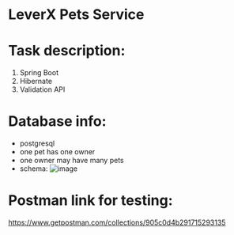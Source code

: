 # LeverX Pets Service

# Task description:
1) Spring Boot
3) Hibernate
4) Validation API

# Database info:
- postgresql
- one pet has one owner
- one owner may have many pets
- schema:
![image](https://user-images.githubusercontent.com/58391822/119480600-828e4400-bd5a-11eb-9b82-3a1f5f82d4ed.png)

# Postman link for testing:
https://www.getpostman.com/collections/905c0d4b291715293135
